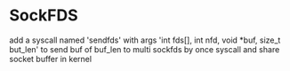 # SockFDS
add a syscall named 'sendfds' with args 'int fds[], int nfd, void *buf, size_t but_len' to send buf of buf_len to multi sockfds by once syscall and share socket buffer in kernel 
